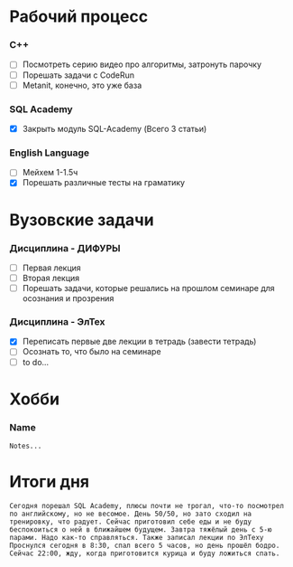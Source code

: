 # Рабочий процесс
### C++
- [ ] Посмотреть серию видео про алгоритмы, затронуть парочку
- [ ] Порешать задачи с CodeRun
- [ ] Metanit, конечно, это уже база
### SQL Academy
- [x] Закрыть модуль SQL-Academy (Всего 3 статьи)

### English Language
- [ ] Мейхем 1-1.5ч
- [x] Порешать различные тесты на граматику

# Вузовские задачи

### Дисциплина - ДИФУРЫ
- [ ] Первая лекция
- [ ] Вторая лекция
- [ ] Порешать задачи, которые решались на прошлом семинаре для осознания и прозрения

### Дисциплина - ЭлТех
- [x] Переписать первые две лекции в тетрадь (завести тетрадь)
- [ ] Осознать то, что было на семинаре
- [ ] to do...

# Хобби
### Name
	Notes...

# Итоги дня
	Сегодня порешал SQL Academy, плюсы почти не трогал, что-то посмотрел по английскому, но не весомое. День 50/50, но зато сходил на тренировку, что радует. Сейчас приготовил себе еды и не буду беспокоиться о ней в ближайшем будущем. Завтра тяжёлый день с 5-ю парами. Надо как-то справляться. Также записал лекции по ЭлТеху
	Проснулся сегодня в 8:30, спал всего 5 часов, но день прошёл бодро. Сейчас 22:00, жду, когда приготовится курица и буду ложиться спать.